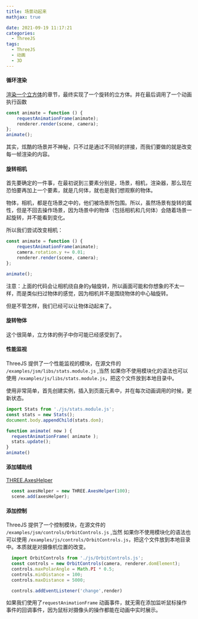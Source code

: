 ```yaml
---
title: 场景动起来
mathjax: true

date: 2021-09-19 11:17:21
categories:
  - ThreeJS
tags:
  - ThreeJS
  - 动画
  - 3D
---
```



#### 循环渲染

[渲染一个立方体](/posts/e875caf9)的章节，最终实现了一个旋转的立方体。并在最后调用了一个动画执行函数

```javascript
const animate = function () {
    requestAnimationFrame(animate);
    renderer.render(scene, camera);
};
animate();
```

其实，炫酷的场景并不神秘，只不过是通过不同帧的拼接，而我们要做的就是改变每一帧渲染的内容。

#### 旋转相机

首先要确定的一件事，在最初说到三要素分别是，场景，相机，渲染器，那么现在恐怕要再加上一个要素，就是几何体，就也是我们想观察的物体。

物体，相机，都是在场景之中的，他们被场景所包围。所以，虽然场景有旋转的属性，但是不回去操作场景，因为场景中的物体（包括相机和几何体）会随着场景一起旋转，并不能看到变化。

所以我们尝试改变相机：

```javascript
const animate = function () {
    requestAnimationFrame(animate);
    camera.rotation.y += 0.01;
    renderer.render(scene, camera);
};

animate();
```

注意：上面的代码会让相机绕自身的y轴旋转，所以画面可能和你想象的不太一样，而是类似扫过物体的感觉，因为相机并不是围绕物体的中心轴旋转。

但是不管怎样，我们已经可以让物体动起来了。

#### 旋转物体

这个很简单，立方体的例子中你可能已经感受到了。

#### 性能监视

ThreeJS 提供了一个性能监视的模块，在源文件的 `/examples/jsm/libs/stats.module.js` ,当然 如果你不使用模块化的语法也可以使用 `/examples/js/libs/stats.module.js`，把这个文件放到本地目录中。

使用非常简单，首先创建实例，插入到页面元素中，并在每次动画调用的时候，更新状态。

```javascript
import Stats from './js/stats.module.js';
const stats = new Stats();
document.body.appendChild(stats.dom);

function animate( now ) {
  requestAnimationFrame( animate );
  stats.update();
}
animate()
```


#### 添加辅助线

[THREE.AxesHelper](https://threejs.org/docs/index.html?q=Ax#api/zh/helpers/AxesHelper)

```javascript
  const axesHelper = new THREE.AxesHelper(100);
  scene.add(axesHelper);
```

#### 添加控制

ThreeJS 提供了一个控制模块，在源文件的 `/examples/jsm/controls/OrbitControls.js` ,当然 如果你不使用模块化的语法也可以使用 `/examples/js/controls/OrbitControls.js`，把这个文件放到本地目录中。本质就是对摄像机位置的改变。

```javascript
  import OrbitControls from './js/OrbitControls.js';
  const controls = new OrbitControls(camera, renderer.domElement);
  controls.maxPolarAngle = Math.PI * 0.5;
  controls.minDistance = 100;
  controls.maxDistance = 5000;

  controls.addEventListener('change',render)
```

如果我们使用了`requestAnimationFrame` 动画事件，就无需在添加监听鼠标操作事件的回调事件，因为鼠标对摄像头的操作都能在动画中实时展示。
